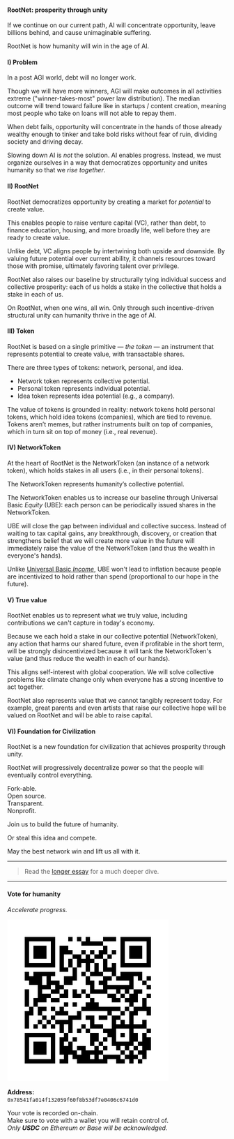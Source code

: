 #### RootNet: prosperity through unity

If we continue on our current path, AI will concentrate opportunity, leave billions behind, and cause unimaginable suffering.

RootNet is how humanity will win in the age of AI.

#### I) Problem

In a post AGI world, debt will no longer work.

Though we will have more winners, AGI will make outcomes in all activities extreme ("winner-takes-most" power law distribution). The median outcome will trend toward failure like in startups / content creation, meaning most people who take on loans will not able to repay them. 

When debt fails, opportunity will concentrate in the hands of those already wealthy enough to tinker and take bold risks without fear of ruin, dividing society and driving decay.

Slowing down AI is *not* the solution. AI enables progress. Instead, we must organize ourselves in a way that democratizes opportunity and unites humanity so that we *rise together*.

####  II) RootNet

RootNet democratizes opportunity by creating a market for *potential* to create value.

This enables people to raise venture capital (VC), rather than debt, to finance education, housing, and more broadly life, well before they are ready to create value.

Unlike debt, VC aligns people by intertwining both upside and downside. By valuing future potential over current ability, it channels resources toward those with promise, ultimately favoring talent over privilege.

RootNet also raises our baseline by structurally tying individual success and collective prosperity: each of us holds a stake in the collective that holds a stake in each of us. 

On RootNet, when one wins, all win. Only through such incentive-driven structural unity can humanity thrive in the age of AI.

#### III) Token

RootNet is based on a single primitive — *the token* — an instrument that represents potential to create value, with transactable shares. 

There are three types of tokens: network, personal, and idea.

- Network token represents collective potential.
- Personal token represents individual potential.
- Idea token represents idea potential (e.g., a company).

The value of tokens is grounded in reality: network tokens hold personal tokens, which hold idea tokens (companies), which are tied to revenue. Tokens aren’t memes, but rather instruments built on top of companies, which in turn sit on top of money (i.e., real revenue).

#### IV) NetworkToken

At the heart of RootNet is the NetworkToken (an instance of a network token), which holds stakes in all users (i.e., in their personal tokens).

The NetworkToken represents humanity’s collective potential.

The NetworkToken enables us to increase our baseline through Universal Basic *Equity* (UBE): each person can be periodically issued shares in the NetworkToken.

UBE will close the gap between individual and collective success. Instead of waiting to tax capital gains, any breakthrough, discovery, or creation that strengthens belief that we will create more value in the future will immediately raise the value of the NetworkToken (and thus the wealth in everyone's hands).

Unlike [Universal Basic *Income*](https://en.wikipedia.org/wiki/Universal_basic_income), UBE won't lead to inflation because people are incentivized to hold rather than spend (proportional to our hope in the future).

#### V) True value

RootNet enables us to represent what we truly value, including contributions we can't capture in today's economy.

Because we each hold a stake in our collective potential (NetworkToken), any action that harms our shared future, even if profitable in the short term, will be strongly disincentivized because it will tank the NetworkToken's value (and thus reduce the wealth in each of our hands).

This aligns self-interest with global cooperation. We will solve collective problems like climate change only when everyone has a strong incentive to act together.

RootNet also represents value that we cannot tangibly represent today. For example, great parents and even artists that raise our collective hope will be valued on RootNet and will be able to raise capital. 

#### VI) Foundation for Civilization

RootNet is a new foundation for civilization that achieves prosperity through unity.

RootNet will progressively decentralize power so that the people will eventually control everything.

Fork-able.<br/>
Open source.<br/>
Transparent.<br/>
Nonprofit.<br/>

Join us to build the future of humanity.

Or steal this idea and compete.

May the best network win and lift us all with it.

---

> Read the [longer essay](RootNet/RootNet.md) for a much deeper dive.

---

#### Vote for humanity

*Accelerate progress.*

![Vote QR Code](RootNet/appendix/assets/vote-address.png)

**Address:**  
`0x78541fa014f132059f60f8b53df7e0406c6741d0`

Your vote is recorded on-chain.<br/>
Make sure to vote with a wallet you will retain control of.<br/>
*Only **USDC** on Ethereum or Base will be acknowledged.*

